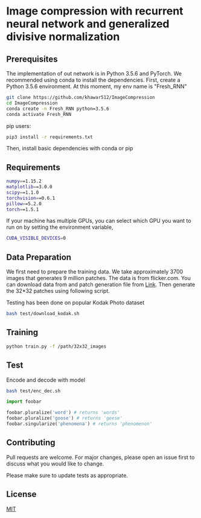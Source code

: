 # Image compression with recurrent neural network and generalized divisive normalization



## Prerequisites
The implementation of out network is in Python 3.5.6 and PyTorch. We recommended using conda to install the dependencies. First, create a Python 3.5.6 environment. At this moment, my env name is "Fresh_RNN"

```bash
git clone https://github.com/khawar512/ImageCompression
cd ImageCompression
conda create -n Fresh_RNN python=3.5.6    
conda activate Fresh_RNN
```
pip users:

```bash
pip3 install -r requirements.txt
```

Then, install basic dependencies with conda or pip

## Requirements

```bash
numpy==1.15.2
matplotlib==3.0.0
scipy==1.1.0
torchvision==0.6.1
pillow==5.2.0
torch==1.5.1
```
If your machine has multiple GPUs, you can select which GPU you want to run on by setting the environment variable, 

```bash
CUDA_VISIBLE_DEVICES=0
```

## Data Preparation
We first need to prepare the training data. We take approximately 3700 images that generates 9 million patches. The data is from flicker.com. You can download data from and patch generation file from [Link](https://github.com/liujiaheng/CompressionData). Then generate the 32*32 patches using following script.

Testing has been done on popular Kodak Photo dataset
```bash
bash test/download_kodak.sh
```

## Training

```bash
python train.py -f /path/32x32_images
```

## Test
Encode and decode with model
```bash
bash test/enc_dec.sh
```




```python
import foobar

foobar.pluralize('word') # returns 'words'
foobar.pluralize('goose') # returns 'geese'
foobar.singularize('phenomena') # returns 'phenomenon'
```

## Contributing
Pull requests are welcome. For major changes, please open an issue first to discuss what you would like to change.

Please make sure to update tests as appropriate.

## License
[MIT](https://choosealicense.com/licenses/mit/)
